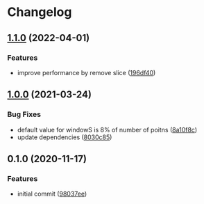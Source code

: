 # Changelog

## [1.1.0](https://github.com/mljs/rolling-ball-baseline/compare/v1.0.0...v1.1.0) (2022-04-01)


### Features

* improve performance by remove slice ([196df40](https://github.com/mljs/rolling-ball-baseline/commit/196df40d73d3ed68f954062fc701a3ea01361652))

## [1.0.0](https://www.github.com/mljs/rolling-ball-baseline/compare/v0.1.0...v1.0.0) (2021-03-24)


### Bug Fixes

* default value for windowS is 8% of number of poitns ([8a10f8c](https://www.github.com/mljs/rolling-ball-baseline/commit/8a10f8cc0b09b37cfb9257a6e599689f66a7876e))
* update dependencies ([8030c85](https://www.github.com/mljs/rolling-ball-baseline/commit/8030c85e2d999df5e42e107b33d15c4568ebf2bf))

## 0.1.0 (2020-11-17)


### Features

* initial commit ([98037ee](https://www.github.com/mljs/rolling-ball-baseline/commit/98037eed9c1e235fb9ce4d92fa12c9b7eb1c28c8))
